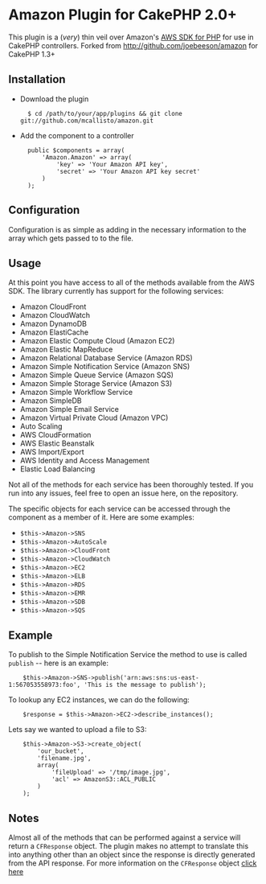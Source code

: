 # Amazon Plugin for CakePHP 2.0+

This plugin is a (*very*) thin veil over Amazon's [AWS SDK for PHP](http://aws.amazon.com/sdkforphp/) for use in CakePHP controllers.
Forked from http://github.com/joebeeson/amazon for CakePHP 1.3+

## Installation

* Download the plugin

        $ cd /path/to/your/app/plugins && git clone git://github.com/mcallisto/amazon.git

* Add the component to a controller

		public $components = array(
			'Amazon.Amazon' => array(
				'key' => 'Your Amazon API key',
				'secret' => 'Your Amazon API key secret'
			)
		);

## Configuration

Configuration is as simple as adding in the necessary information to the array which gets passed to to the file.

## Usage

At this point you have access to all of the methods available from the AWS SDK. The library currently has support for the following services:

* Amazon CloudFront
* Amazon CloudWatch
* Amazon DynamoDB
* Amazon ElastiCache
* Amazon Elastic Compute Cloud (Amazon EC2)
* Amazon Elastic MapReduce
* Amazon Relational Database Service (Amazon RDS)
* Amazon Simple Notification Service (Amazon SNS)
* Amazon Simple Queue Service (Amazon SQS)
* Amazon Simple Storage Service (Amazon S3)
* Amazon Simple Workflow Service
* Amazon SimpleDB
* Amazon Simple Email Service
* Amazon Virtual Private Cloud (Amazon VPC)
* Auto Scaling
* AWS CloudFormation
* AWS Elastic Beanstalk
* AWS Import/Export
* AWS Identity and Access Management
* Elastic Load Balancing

Not all of the methods for each service has been thoroughly tested. If you run into any issues, feel free to open an issue here, on the repository.

The specific objects for each service can be accessed through the component as a member of it. Here are some examples:

* `$this->Amazon->SNS`
* `$this->Amazon->AutoScale`
* `$this->Amazon->CloudFront`
* `$this->Amazon->CloudWatch`
* `$this->Amazon->EC2`
* `$this->Amazon->ELB`
* `$this->Amazon->RDS`
* `$this->Amazon->EMR`
* `$this->Amazon->SDB`
* `$this->Amazon->SQS`

## Example

To publish to the Simple Notification Service the method to use is called `publish` -- here is an example:

		$this->Amazon->SNS->publish('arn:aws:sns:us-east-1:567053558973:foo', 'This is the message to publish');

To lookup any EC2 instances, we can do the following:

		$response = $this->Amazon->EC2->describe_instances();

Lets say we wanted to upload a file to S3:

		$this->Amazon->S3->create_object(
			'our_bucket',
			'filename.jpg',
			array(
				'fileUpload' => '/tmp/image.jpg',
				'acl' => AmazonS3::ACL_PUBLIC
			)
		);

## Notes

Almost all of the methods that can be performed against a service will return a `CFResponse` object. The plugin makes no attempt to translate this into anything other than an object since the response is directly generated from the API response. For more information on the `CFResponse` object [click here](http://docs.amazonwebservices.com/AWSSDKforPHP/latest/index.html#i=CFResponse)
